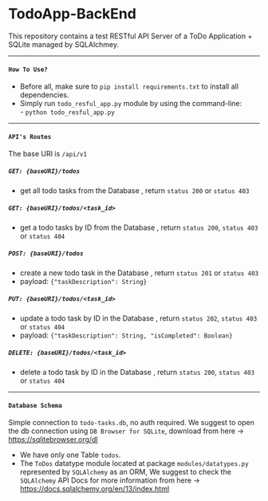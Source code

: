 # TodoApp-BackEnd


This repository contains a test RESTful API Server of a ToDo Application + SQLite managed by SQLAlchmey.

---
#### `How To Use?`

- Before all, make sure to `pip install requirements.txt` to install all dependencies.
- Simply run `todo_resful_app.py` module by using the command-line:  
        - `python todo_resful_app.py`
        
---
#### `API's Routes`

The base URI is `/api/v1`
##### `GET: {baseURI}/todos`  

- get all todo tasks from the Database , return `status 200` or `status 403`
##### `GET: {baseURI}/todos/<task_id>`  

- get a todo tasks by ID from the Database , return `status 200`, `status 403` or `status 404`
##### `POST: {baseURI}/todos`  

- create a new todo task in the Database , return `status 201` or `status 403`
- payload: `{"taskDescription": String}`
##### `PUT: {baseURI}/todos/<task_id>`  

- update a todo task by ID in the Database , return `status 202`, `status 403` or `status 404`
- payload: `{"taskDescription": String, "isCompleted": Boolean}`
##### `DELETE: {baseURI}/todos/<task_id>`  

- delete a todo task by ID in the Database , return `status 200`, `status 403` or `status 404`

---
#### `Database Schema`

Simple connection to `todo-tasks.db`, no auth required.
We suggest to open the db connection using `DB Browser for SQLite`,
download from here -> https://sqlitebrowser.org/dl

- We have only one Table `todos`.
- The `ToDos` datatype module located at package `modules/datatypes.py` represented by `SQLAlchemy` as an ORM,
We suggest to check the `SQLAlchemy` API Docs for more information from here -> https://docs.sqlalchemy.org/en/13/index.html

